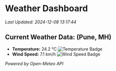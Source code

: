 
# Weather Dashboard

_Last Updated: 2024-12-08 13:17:44_

## Current Weather Data: (Pune, MH)
- **Temperature:** 24.2 °C ![Temperature Badge](https://img.shields.io/badge/Temperature-Medium%20Temp-green)
- **Wind Speed:** 7.1 km/h ![Wind Speed Badge](https://img.shields.io/badge/Wind%20Speed-Low%20Wind-blue)

*Powered by Open-Meteo API*
